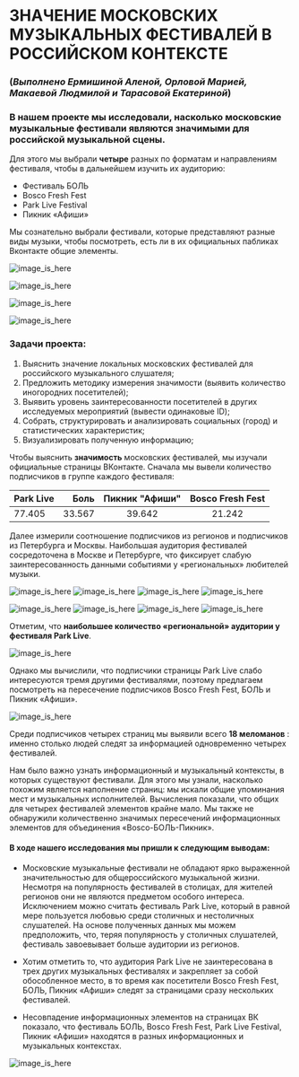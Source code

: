 # ЗНАЧЕНИЕ МОСКОВСКИХ МУЗЫКАЛЬНЫХ ФЕСТИВАЛЕЙ В РОССИЙСКОМ КОНТЕКСТЕ

### (*Выполнено Ермишиной Аленой, Орловой Марией, Макаевой Людмилой и Тарасовой Екатериной*)

### В нашем проекте мы исследовали, насколько московские музыкальные фестивали являются значимыми для российской музыкальной сцены.

Для этого мы выбрали **четыре** разных по форматам и направлениям фестиваля, чтобы в дальнейшем изучить их аудиторию: 

* Фестиваль БОЛЬ
* Bosco Fresh Fest
* Park Live Festival
* Пикник «Афиши»

Мы сознательно выбрали фестивали, которые представляют разные виды музыки, чтобы посмотреть, есть ли в их официальных пабликах Вконтакте общие элементы. 

![image_is_here](img/content_parklive.jpg)

![image_is_here](img/Боль.jpg) 

![image_is_here](img/Пикник.jpg) 

![image_is_here](img/Боско.jpg) 

### **Задачи проекта:**

1. Выяснить значение локальных московских фестивалей для российского музыкального слушателя; 
2. Предложить методику измерения значимости (выявить количество иногородних посетителей);
3. Выявить уровень заинтересованности посетителей в других исследуемых мероприятий (вывести одинаковые ID); 
4. Собрать, структурировать и анализировать социальных (город) и статистических характеристик;
5. Визуализировать полученную информацию;

Чтобы выяснить **значимость** московских фестивалей, мы изучали официальные страницы ВКонтакте. Сначала мы вывели количество подписчиков в группе каждого фестиваля:

Park Live | Боль | Пикник "Афиши" | Bosco Fresh Fest
:----     | ----:| :----:         | :----:
 77.405   | 33.567| 39.642        | 21.242
 
Далее измерили соотношение подписчиков из регионов и подписчиков из Петербурга и Москвы. Наибольшая аудитория фестивалей сосредоточена в Москве и Петербурге, что фиксирует слабую заинтересованность данными событиями у «региональных» любителей музыки.

![image_is_here](img/ПаркЛайв_график1.png) ![image_is_here](img/Боль_график1.png) ![image_is_here](img/Пикник_график1.jpg) ![image_is_here](img/Боско_график1jpg.jpg)

![image_is_here](img/ПаркЛайв_график2.png) ![image_is_here](img/Боль_график2.png) ![image_is_here](img/Пикник_график2.jpg) ![image_is_here](img/Боско_график2.jpg)

Отметим, что **наибольшее количество «региональной» аудитории у фестиваля Park Live**. 

![image_is_here](img/распределение_аудитории.jpg)


Однако мы вычислили, что подписчики страницы Park Live слабо интересуются тремя другими фестивалями, поэтому предлагаем посмотреть на пересечение подписчиков Bosco Fresh Fest, БОЛЬ и Пикник «Афиши».

![image_is_here](img/Circle.jpg)

Среди подписчиков четырех страниц мы выявили всего **18 меломанов** : именно столько людей следят за информацией одновременно четырех фестивалей.

Нам было важно узнать информационный и музыкальный контексты, в которых существуют фестивали. Для этого мы узнали, насколько похожим является наполнение страниц: мы искали общие упоминания мест и музыкальных исполнителей. Вычисления показали, что общих для четырех фестивалей элементов крайне мало. Мы также не обнаружили количественно значимых пересечений информационных  элементов для объединения «Bosco-БОЛЬ-Пикник».


#### В ходе нашего исследования мы пришли к следующим выводам:

* Московские музыкальные фестивали не обладают ярко выраженной значительностью для общероссийского музыкальной жизни. Несмотря на популярность фестивалей в столицах, для жителей регионов они не являются предметом особого интереса. Исключением можно считать фестиваль Park Live, который в равной мере пользуется любовью среди столичных и нестоличных слушателей. На основе полученных данных мы можем предположить, что, теряя популярность у столичных слушателей, фестиваль завоевывает больше аудитории из регионов.
 

* Хотим отметить то, что аудитория Park Live не заинтересована в трех других музыкальных фестивалях и закрепляет за собой обособленное место, в то время как посетители Bosco Fresh Fest, БОЛЬ, Пикник «Афиши» следят за страницами сразу нескольких фестивалей.

* Несовпадение информационных элементов на страницах ВК показало, что фестиваль БОЛЬ, Bosco Fresh Fest, Park Live Festival, Пикник «Афиши» находятся в разных информационных и музыкальных контекстах. 

![image_is_here](img/masterpiece.jpg)


